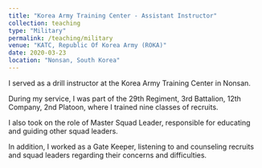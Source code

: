 ```yaml
---
title: "Korea Army Training Center - Assistant Instructor"
collection: teaching
type: "Military"
permalink: /teaching/military
venue: "KATC, Republic Of Korea Army (ROKA)"
date: 2020-03-23
location: "Nonsan, South Korea"
---
```


I served as a drill instructor at the Korea Army Training Center in Nonsan.

During my service, I was part of the 29th Regiment, 3rd Battalion, 12th Company, 2nd Platoon, where I trained nine classes of recruits.

I also took on the role of Master Squad Leader, responsible for educating and guiding other squad leaders.

In addition, I worked as a Gate Keeper, listening to and counseling recruits and squad leaders regarding their concerns and difficulties.